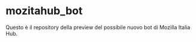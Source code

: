 # mozitahub_bot
Questo è il repository della preview del possibile nuovo bot di Mozilla Italia Hub.
